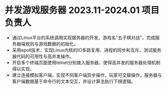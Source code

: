 # 并发游戏服务器  2023.11-2024.01  项目负责人
- 通过Linux平台的系统调用实现服务器的开发，游戏名"五子棋对战"，完成服务器端规则与游戏数据的初始化。
- 采用epoll技术，实现Linux内核的IO多路复用、进程的同步和互斥，测试服务器代码的可用性与高并发操作。
- 开启多个终端页面使用telnet分别拨入服务器，使得高并发的服务器处理机制得以实现。
- 建立连接模拟客户端，实现不同客户端异步操作，玩家可交替操作，服务器与客户端数据基于命令行的文本交互，并设计算法执行下棋逻辑。
